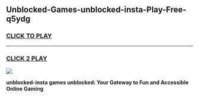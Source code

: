 
## Unblocked-Games-unblocked-insta-Play-Free-q5ydg
<h3>
<a href="https://premium76.site?title=unblocked-insta&ref=21A">CLICK TO PLAY</a></h3>
<hr>

<h3>
<a href="https://premium76.site?title=unblocked-insta&ref=21A">CLICK 2 PLAY</a>
  
</h3>

<a href="https://premium76.site?title=unblocked-insta&ref=21A"><img src="https://clearcache.store/games.png"></a>


**unblocked-insta games unblocked: Your Gateway to Fun and Accessible Online Gaming**
